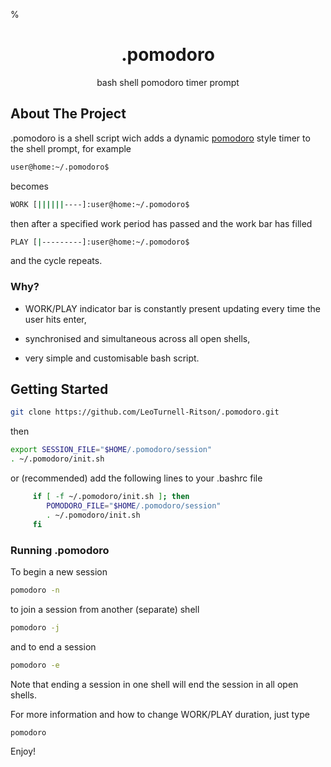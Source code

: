 %<h1 align="center">.pomodoro</h1>

<p align="center">
  bash shell pomodoro timer prompt
  </p>
</div>

## About The Project

.pomodoro is a shell script wich adds a dynamic [pomodoro](https://en.wikipedia.org/wiki/Pomodoro_Technique) style timer to the shell prompt, for example
```sh
user@home:~/.pomodoro$ 
```
becomes
```sh
WORK [||||||----]:user@home:~/.pomodoro$
```
then after a specified work period has passed and the work bar has filled 
```sh
PLAY [|---------]:user@home:~/.pomodoro$
```
and the cycle repeats. 

### Why?

- WORK/PLAY indicator bar is constantly present updating every time the user hits enter,

- synchronised and simultaneous across all open shells,

- very simple and customisable bash script.

## Getting Started

   ```sh
   git clone https://github.com/LeoTurnell-Ritson/.pomodoro.git
   ```
   then
      
   ```sh
   export SESSION_FILE="$HOME/.pomodoro/session"
   . ~/.pomodoro/init.sh
   ```

   or (recommended) add the following lines to your .bashrc file

   ```sh
        if [ -f ~/.pomodoro/init.sh ]; then
           POMODORO_FILE="$HOME/.pomodoro/session"
           . ~/.pomodoro/init.sh
        fi
   ```
   
### Running .pomodoro

To begin a new session

```sh
pomodoro -n
```
to join a session from another (separate) shell
```sh
pomodoro -j
```
and to end a session

```sh
pomodoro -e
```

Note that ending a session in one shell will end the session in all open shells.

For more information and how to change WORK/PLAY duration, just type 

```sh
pomodoro
```

Enjoy!